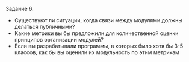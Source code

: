 Задание 6.
- Существуют ли ситуации, когда связи между модулями должны делаться публичными?
- Какие метрики вы бы предложили для количественной оценки принципов организации модулей?
- Если вы разрабатывали программы, в которых было хотя бы 3-5 классов, как бы вы оценили их модульность по этим метрикам